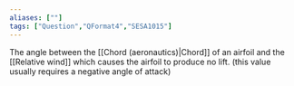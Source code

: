 ```yaml
---
aliases: [""]
tags: ["Question","QFormat4","SESA1015"]
---
```

The angle between the [[Chord (aeronautics)|Chord]] of an airfoil and the [[Relative wind]] which causes the airfoil to produce no lift. (this value usually requires a negative angle of attack)